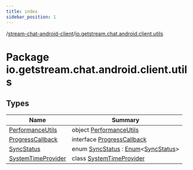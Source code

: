 ```yaml
---
title: index
sidebar_position: 1
---
```

/[stream-chat-android-client](../index.md)/[io.getstream.chat.android.client.utils](index.md)  
  
  
  
# Package io.getstream.chat.android.client.utils  
  
  
## Types  
  
|  Name |  Summary | 
|---|---|
| <a name="io.getstream.chat.android.client.utils/PerformanceUtils///PointingToDeclaration/"></a>[PerformanceUtils](PerformanceUtils/index.md)| <a name="io.getstream.chat.android.client.utils/PerformanceUtils///PointingToDeclaration/"></a>object [PerformanceUtils](PerformanceUtils/index.md)|
| <a name="io.getstream.chat.android.client.utils/ProgressCallback///PointingToDeclaration/"></a>[ProgressCallback](ProgressCallback/index.md)| <a name="io.getstream.chat.android.client.utils/ProgressCallback///PointingToDeclaration/"></a>interface [ProgressCallback](ProgressCallback/index.md)|
| <a name="io.getstream.chat.android.client.utils/SyncStatus///PointingToDeclaration/"></a>[SyncStatus](SyncStatus/index.md)| <a name="io.getstream.chat.android.client.utils/SyncStatus///PointingToDeclaration/"></a>enum [SyncStatus](SyncStatus/index.md) : [Enum](https://kotlinlang.org/api/latest/jvm/stdlib/kotlin/-enum/index.html)&lt;[SyncStatus](SyncStatus/index.md)&gt; |
| <a name="io.getstream.chat.android.client.utils/SystemTimeProvider///PointingToDeclaration/"></a>[SystemTimeProvider](SystemTimeProvider/index.md)| <a name="io.getstream.chat.android.client.utils/SystemTimeProvider///PointingToDeclaration/"></a>class [SystemTimeProvider](SystemTimeProvider/index.md)|

